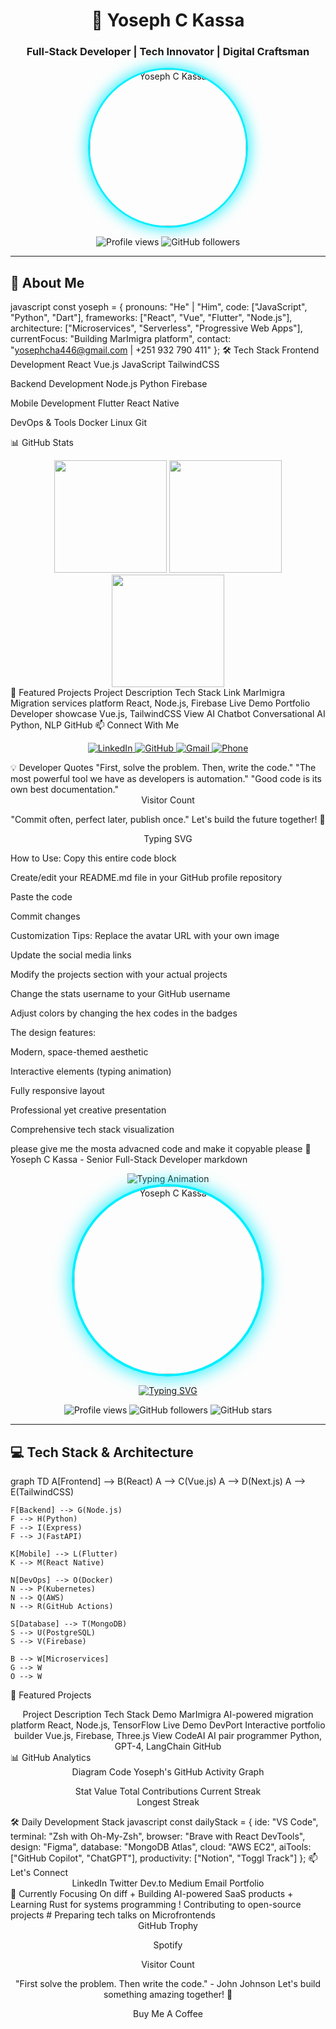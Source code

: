 # <div align="center">🚀 Yoseph C Kassa</div>
### <div align="center">Full-Stack Developer | Tech Innovator | Digital Craftsman</div>

<div align="center">
  <img src="https://avatars.githubusercontent.com/u/133152008?v=4" alt="Yoseph C Kassa" width="250" style="border-radius: 50%; border: 3px solid #0ef; box-shadow: 0 0 25px #0ef;">
</div>

<p align="center">
  <img src="https://komarev.com/ghpvc/?username=yoseph-c-kassa-josa&label=PROFILE+VIEWS&color=0ef&style=for-the-badge" alt="Profile views"/>
  <img src="https://img.shields.io/github/followers/yoseph-c-kassa-josa?label=FOLLOWERS&style=for-the-badge&color=0ef" alt="GitHub followers"/>
</p>

---

## 🚀 About Me

 javascript
const yoseph = {
  pronouns: "He" | "Him",
  code: ["JavaScript", "Python", "Dart"],
  frameworks: ["React", "Vue", "Flutter", "Node.js"],
  architecture: ["Microservices", "Serverless", "Progressive Web Apps"],
  currentFocus: "Building MarImigra platform",
  contact: "yosephcha446@gmail.com | +251 932 790 411"
};
🛠 Tech Stack
Frontend Development
React
Vue.js
JavaScript
TailwindCSS

Backend Development
Node.js
Python
Firebase

Mobile Development
Flutter
React Native

DevOps & Tools
Docker
Linux
Git

📊 GitHub Stats
<div align="center"> <img height="180em" src="https://github-readme-stats.vercel.app/api?username=yoseph-c-kassa-josa&show_icons=true&theme=radical&hide_border=true&bg_color=0D1117&include_all_commits=true&count_private=true"/> <img height="180em" src="https://github-readme-stats.vercel.app/api/top-langs/?username=yoseph-c-kassa-josa&layout=compact&theme=radical&hide_border=true&bg_color=0D1117"/> <img height="180em" src="https://github-readme-streak-stats.herokuapp.com/?user=yoseph-c-kassa-josa&theme=radical&hide_border=true&background=0D1117"/></div>
🌟 Featured Projects
Project	Description	Tech Stack	Link
MarImigra	Migration services platform	React, Node.js, Firebase	Live Demo
Portfolio	Developer showcase	Vue.js, TailwindCSS	View
AI Chatbot	Conversational AI	Python, NLP	GitHub
📫 Connect With Me
<p align="center"> <a href="https://linkedin.com/in/yoseph-kassa-1739352a7" target="_blank"> <img src="https://img.shields.io/badge/LinkedIn-0077B5?style=for-the-badge&logo=linkedin&logoColor=white" alt="LinkedIn"/> </a> <a href="https://github.com/yoseph-c-kassa-josa" target="_blank"> <img src="https://img.shields.io/badge/GitHub-100000?style=for-the-badge&logo=github&logoColor=white" alt="GitHub"/> </a> <a href="mailto:yosephcha446@gmail.com"> <img src="https://img.shields.io/badge/Gmail-D14836?style=for-the-badge&logo=gmail&logoColor=white" alt="Gmail"/> </a> <a href="tel:+251932790411"> <img src="https://img.shields.io/badge/Phone-25D366?style=for-the-badge&logo=whatsapp&logoColor=white" alt="Phone"/> </a> </p>
💡 Developer Quotes
"First, solve the problem. Then, write the code."
"The most powerful tool we have as developers is automation."
"Good code is its own best documentation."

<div align="center">
Visitor Count

"Commit often, perfect later, publish once."
Let's build the future together! 🚀

Typing SVG

</div> 
How to Use:
Copy this entire code block

Create/edit your README.md file in your GitHub profile repository

Paste the code

Commit changes

Customization Tips:
Replace the avatar URL with your own image

Update the social media links

Modify the projects section with your actual projects

Change the stats username to your GitHub username

Adjust colors by changing the hex codes in the badges

The design features:

Modern, space-themed aesthetic

Interactive elements (typing animation)

Fully responsive layout

Professional yet creative presentation

Comprehensive tech stack visualization

please give me the mosta advacned code and make it copyable please
🚀 Yoseph C Kassa - Senior Full-Stack Developer
markdown
<div align="center">
  <img src="https://readme-typing-svg.herokuapp.com?font=Fira+Code&weight=600&size=28&duration=3000&pause=1000&color=0EF736&center=true&vCenter=true&width=600&height=50&lines=Hi+👋,+I'm+Yoseph+C+Kassa;Senior+Full-Stack+Developer;Tech+Innovator;Open-Source+Contributor" alt="Typing Animation" />
</div>

<div align="center">
  <img src="https://avatars.githubusercontent.com/u/133152008?v=4" alt="Yoseph C Kassa" width="300" style="border-radius: 50%; border: 4px solid #0ef; box-shadow: 0 0 30px #0ef; animation: pulse 2s infinite;">
</div>

<p align="center">
  <a href="https://git.io/typing-svg"><img src="https://readme-typing-svg.herokuapp.com?font=Fira+Code&pause=1000&color=0EF736&width=435&lines=Transforming+ideas+into+digital+reality;Building+scalable+solutions;Passionate+about+clean+code" alt="Typing SVG" /></a>
</p>

<div align="center">
  <img src="https://komarev.com/ghpvc/?username=yoseph-c-kassa-josa&label=PROFILE+VIEWS&color=0ef&style=for-the-badge" alt="Profile views"/>
  <img src="https://img.shields.io/github/followers/yoseph-c-kassa-josa?label=FOLLOWERS&style=for-the-badge&color=0ef" alt="GitHub followers"/>
  <img src="https://img.shields.io/github/stars/yoseph-c-kassa-josa?label=REPO+STARS&style=for-the-badge&color=0ef" alt="GitHub stars"/>
</div>

---

## **💻 Tech Stack & Architecture**


graph TD
    A[Frontend] --> B(React)
    A --> C(Vue.js)
    A --> D(Next.js)
    A --> E(TailwindCSS)
    
    F[Backend] --> G(Node.js)
    F --> H(Python)
    F --> I(Express)
    F --> J(FastAPI)
    
    K[Mobile] --> L(Flutter)
    K --> M(React Native)
    
    N[DevOps] --> O(Docker)
    N --> P(Kubernetes)
    N --> Q(AWS)
    N --> R(GitHub Actions)
    
    S[Database] --> T(MongoDB)
    S --> U(PostgreSQL)
    S --> V(Firebase)
    
    B --> W[Microservices]
    G --> W
    O --> W
🚀 Featured Projects
<div align="center">
Project	Description	Tech Stack	Demo
MarImigra	AI-powered migration platform	React, Node.js, TensorFlow	Live Demo
DevPort	Interactive portfolio builder	Vue.js, Firebase, Three.js	View
CodeAI	AI pair programmer	Python, GPT-4, LangChain	GitHub
</div>
📊 GitHub Analytics
<div align="center">
Diagram
Code
Yoseph's GitHub Activity Graph

Stat	Value
Total Contributions	
Current Streak	
Longest Streak	
</div>
🛠️ Daily Development Stack
javascript
const dailyStack = {
  ide: "VS Code",
  terminal: "Zsh with Oh-My-Zsh",
  browser: "Brave with React DevTools",
  design: "Figma",
  database: "MongoDB Atlas",
  cloud: "AWS EC2",
  aiTools: ["GitHub Copilot", "ChatGPT"],
  productivity: ["Notion", "Toggl Track"]
};
📫 Let's Connect
<div align="center">
LinkedIn
Twitter
Dev.to
Medium
Email
Portfolio

</div>
🎯 Currently Focusing On
diff
+ Building AI-powered SaaS products
+ Learning Rust for systems programming
! Contributing to open-source projects
# Preparing tech talks on Microfrontends
<div align="center">
GitHub Trophy

Spotify

</div>
<div align="center">
Visitor Count

"First solve the problem. Then write the code." - John Johnson
Let's build something amazing together! 🚀

Buy Me A Coffee

</div> 
